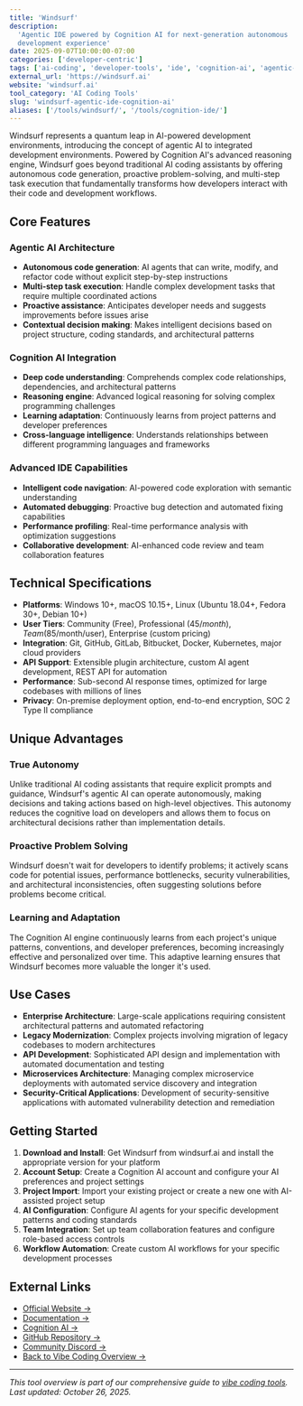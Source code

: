 ```yaml
---
title: 'Windsurf'
description:
  'Agentic IDE powered by Cognition AI for next-generation autonomous
  development experience'
date: 2025-09-07T10:00:00-07:00
categories: ['developer-centric']
tags: ['ai-coding', 'developer-tools', 'ide', 'cognition-ai', 'agentic-ai']
external_url: 'https://windsurf.ai'
website: 'windsurf.ai'
tool_category: 'AI Coding Tools'
slug: 'windsurf-agentic-ide-cognition-ai'
aliases: ['/tools/windsurf/', '/tools/cognition-ide/']
---
```


Windsurf represents a quantum leap in AI-powered development environments,
introducing the concept of agentic AI to integrated development environments.
Powered by Cognition AI's advanced reasoning engine, Windsurf goes beyond
traditional AI coding assistants by offering autonomous code generation,
proactive problem-solving, and multi-step task execution that fundamentally
transforms how developers interact with their code and development workflows.

## Core Features

### Agentic AI Architecture

- **Autonomous code generation**: AI agents that can write, modify, and refactor
  code without explicit step-by-step instructions
- **Multi-step task execution**: Handle complex development tasks that require
  multiple coordinated actions
- **Proactive assistance**: Anticipates developer needs and suggests
  improvements before issues arise
- **Contextual decision making**: Makes intelligent decisions based on project
  structure, coding standards, and architectural patterns

### Cognition AI Integration

- **Deep code understanding**: Comprehends complex code relationships,
  dependencies, and architectural patterns
- **Reasoning engine**: Advanced logical reasoning for solving complex
  programming challenges
- **Learning adaptation**: Continuously learns from project patterns and
  developer preferences
- **Cross-language intelligence**: Understands relationships between different
  programming languages and frameworks

### Advanced IDE Capabilities

- **Intelligent code navigation**: AI-powered code exploration with semantic
  understanding
- **Automated debugging**: Proactive bug detection and automated fixing
  capabilities
- **Performance profiling**: Real-time performance analysis with optimization
  suggestions
- **Collaborative development**: AI-enhanced code review and team collaboration
  features

## Technical Specifications

- **Platforms**: Windows 10+, macOS 10.15+, Linux (Ubuntu 18.04+, Fedora 30+,
  Debian 10+)
- **User Tiers**: Community (Free), Professional ($45/month), Team
  ($85/month/user), Enterprise (custom pricing)
- **Integration**: Git, GitHub, GitLab, Bitbucket, Docker, Kubernetes, major
  cloud providers
- **API Support**: Extensible plugin architecture, custom AI agent development,
  REST API for automation
- **Performance**: Sub-second AI response times, optimized for large codebases
  with millions of lines
- **Privacy**: On-premise deployment option, end-to-end encryption, SOC 2 Type
  II compliance

## Unique Advantages

### True Autonomy

Unlike traditional AI coding assistants that require explicit prompts and
guidance, Windsurf's agentic AI can operate autonomously, making decisions and
taking actions based on high-level objectives. This autonomy reduces the
cognitive load on developers and allows them to focus on architectural decisions
rather than implementation details.

### Proactive Problem Solving

Windsurf doesn't wait for developers to identify problems; it actively scans
code for potential issues, performance bottlenecks, security vulnerabilities,
and architectural inconsistencies, often suggesting solutions before problems
become critical.

### Learning and Adaptation

The Cognition AI engine continuously learns from each project's unique patterns,
conventions, and developer preferences, becoming increasingly effective and
personalized over time. This adaptive learning ensures that Windsurf becomes
more valuable the longer it's used.

## Use Cases

- **Enterprise Architecture**: Large-scale applications requiring consistent
  architectural patterns and automated refactoring
- **Legacy Modernization**: Complex projects involving migration of legacy
  codebases to modern architectures
- **API Development**: Sophisticated API design and implementation with
  automated documentation and testing
- **Microservices Architecture**: Managing complex microservice deployments with
  automated service discovery and integration
- **Security-Critical Applications**: Development of security-sensitive
  applications with automated vulnerability detection and remediation

## Getting Started

1. **Download and Install**: Get Windsurf from windsurf.ai and install the
   appropriate version for your platform
2. **Account Setup**: Create a Cognition AI account and configure your AI
   preferences and project settings
3. **Project Import**: Import your existing project or create a new one with
   AI-assisted project setup
4. **AI Configuration**: Configure AI agents for your specific development
   patterns and coding standards
5. **Team Integration**: Set up team collaboration features and configure
   role-based access controls
6. **Workflow Automation**: Create custom AI workflows for your specific
   development processes

## External Links

- [Official Website →](https://windsurf.ai)
- [Documentation →](https://docs.windsurf.ai)
- [Cognition AI →](https://cognition.ai)
- [GitHub Repository →](https://github.com/windsurf-ide/windsurf)
- [Community Discord →](https://discord.gg/windsurf)
- [Back to Vibe Coding Overview →](/blog/posts/vibe-coding-revolution/)

---

_This tool overview is part of our comprehensive guide to
[vibe coding tools](/blog/posts/vibe-coding-revolution/). Last updated: October
26, 2025._
